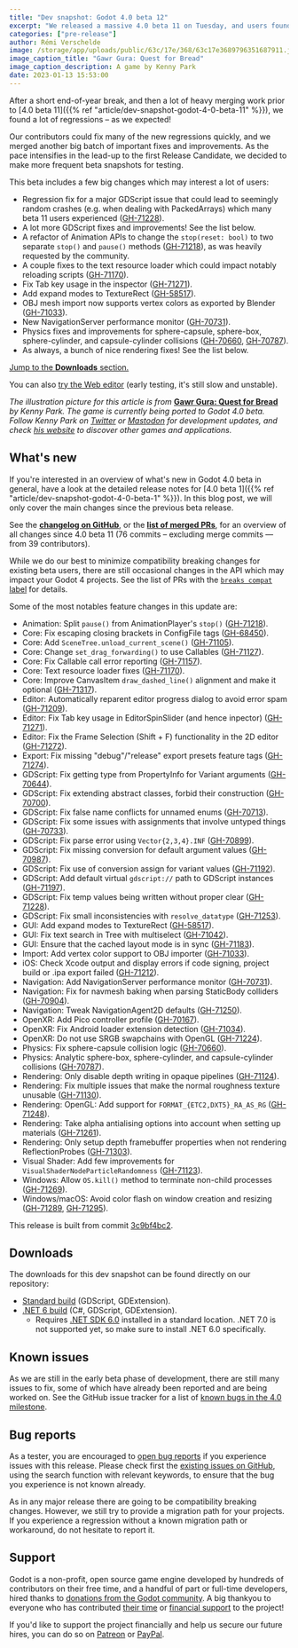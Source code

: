 ```yaml
---
title: "Dev snapshot: Godot 4.0 beta 12"
excerpt: "We released a massive 4.0 beta 11 on Tuesday, and users found a lot of regressions – as we expected! Contributors fixed many of the new regressions quickly, and we merged another big batch of changes. As the pace intensifies in the lead-up to the first Release Candidate, we decided to make more frequent beta snapshots for testing."
categories: ["pre-release"]
author: Rémi Verschelde
image: /storage/app/uploads/public/63c/17e/368/63c17e3689796351687911.jpg
image_caption_title: "Gawr Gura: Quest for Bread"
image_caption_description: A game by Kenny Park
date: 2023-01-13 15:53:00
---
```


After a short end-of-year break, and then a lot of heavy merging work prior to [4.0 beta 11]({{% ref "article/dev-snapshot-godot-4-0-beta-11" %}}), we found a lot of regressions – as we expected!

Our contributors could fix many of the new regressions quickly, and we merged another big batch of important fixes and improvements. As the pace intensifies in the lead-up to the first Release Candidate, we decided to make more frequent beta snapshots for testing.

This beta includes a few big changes which may interest a lot of users:

- Regression fix for a major GDScript issue that could lead to seemingly random crashes (e.g. when dealing with PackedArrays) which many beta 11 users experienced ([GH-71228](https://github.com/godotengine/godot/pull/71228)).
- A lot more GDScript fixes and improvements! See the list below.
- A refactor of Animation APIs to change the `stop(reset: bool)` to two separate `stop()` and `pause()` methods ([GH-71218](https://github.com/godotengine/godot/pull/71218)), as was heavily requested by the community.
- A couple fixes to the text resource loader which could impact notably reloading scripts ([GH-71170](https://github.com/godotengine/godot/pull/71170)).
- Fix Tab key usage in the inspector ([GH-71271](https://github.com/godotengine/godot/pull/71271)).
- Add expand modes to TextureRect ([GH-58517](https://github.com/godotengine/godot/pull/58517)).
- OBJ mesh import now supports vertex colors as exported by Blender ([GH-71033](https://github.com/godotengine/godot/pull/71033)).
- New NavigationServer performance monitor ([GH-70731](https://github.com/godotengine/godot/pull/70731)).
- Physics fixes and improvements for sphere-capsule, sphere-box, sphere-cylinder, and capsule-cylinder collisions ([GH-70660](https://github.com/godotengine/godot/pull/70660), [GH-70787](https://github.com/godotengine/godot/pull/70787)).
- As always, a bunch of nice rendering fixes! See the list below.

[Jump to the **Downloads** section.](#downloads)

You can also [try the Web editor](https://editor.godotengine.org/releases/4.0.beta12/godot.editor.html) (early testing, it's still slow and unstable).

*The illustration picture for this article is from* [**Gawr Gura: Quest for Bread**](https://kennypark.xyz/games/ggqfb) *by Kenny Park. The game is currently being ported to Godot 4.0 beta. Follow Kenny Park on [Twitter](https://twitter.com/kennyparkpark) or [Mastodon](https://mastodon.gamedev.place/@kennypark) for development updates, and check [his website](https://kennypark.xyz/) to discover other games and applications.*

## What's new

If you're interested in an overview of what's new in Godot 4.0 beta in general, have a look at the detailed release notes for [4.0 beta 1]({{% ref "article/dev-snapshot-godot-4-0-beta-1" %}}). In this blog post, we will only cover the main changes since the previous beta release.

See the [**changelog on GitHub**](https://github.com/godotengine/godot/compare/91713ced81792b10fdc9367b7f355738e5d52777...3c9bf4bc210a8e6a208f30ca59de4d4d7e18c04d), or the [**list of merged PRs**](https://github.com/godotengine/godot/pulls?q=is%3Apr+merged%3A2023-01-10T16%3A00..2023-01-13T10%3A00+is%3Amerged+sort%3Acreated-asc+milestone%3A4.0), for an overview of all changes since 4.0 beta 11 (76 commits – excluding merge commits ― from 39 contributors).

While we do our best to minimize compatibility breaking changes for existing beta users, there are still occasional changes in the API which may impact your Godot 4 projects. See the list of PRs with the [`breaks compat` label](https://github.com/godotengine/godot/pulls?q=is%3Apr+merged%3A2023-01-10T16%3A00..2023-01-13T10%3A00+is%3Amerged+sort%3Acreated-asc+milestone%3A4.0+label%3A%22breaks+compat%22) for details.

Some of the most notables feature changes in this update are:

- Animation: Split `pause()` from AnimationPlayer's `stop()` ([GH-71218](https://github.com/godotengine/godot/pull/71218)).
- Core: Fix escaping closing brackets in ConfigFile tags ([GH-68450](https://github.com/godotengine/godot/pull/68450)).
- Core: Add `SceneTree.unload_current_scene()` ([GH-71105](https://github.com/godotengine/godot/pull/71105)).
- Core: Change `set_drag_forwarding()` to use Callables ([GH-71127](https://github.com/godotengine/godot/pull/71127)).
- Core: Fix Callable call error reporting ([GH-71157](https://github.com/godotengine/godot/pull/71157)).
- Core: Text resource loader fixes ([GH-71170](https://github.com/godotengine/godot/pull/71170)).
- Core: Improve CanvasItem `draw_dashed_line()` alignment and make it optional ([GH-71317](https://github.com/godotengine/godot/pull/71317)).
- Editor: Automatically reparent editor progress dialog to avoid error spam ([GH-71209](https://github.com/godotengine/godot/pull/71209)).
- Editor: Fix Tab key usage in EditorSpinSlider (and hence inpector) ([GH-71271](https://github.com/godotengine/godot/pull/71271)).
- Editor: Fix the Frame Selection (Shift + F) functionality in the 2D editor ([GH-71272](https://github.com/godotengine/godot/pull/71272)).
- Export: Fix missing "debug"/"release" export presets feature tags ([GH-71274](https://github.com/godotengine/godot/pull/71274)).
- GDScript: Fix getting type from PropertyInfo for Variant arguments ([GH-70644](https://github.com/godotengine/godot/pull/70644)).
- GDScript: Fix extending abstract classes, forbid their construction ([GH-70700](https://github.com/godotengine/godot/pull/70700)).
- GDScript: Fix false name conflicts for unnamed enums ([GH-70713](https://github.com/godotengine/godot/pull/70713)).
- GDScript: Fix some issues with assignments that involve untyped things ([GH-70733](https://github.com/godotengine/godot/pull/70733)).
- GDScript: Fix parse error using `Vector{2,3,4}.INF` ([GH-70899](https://github.com/godotengine/godot/pull/70899)).
- GDScript: Fix missing conversion for default argument values ([GH-70987](https://github.com/godotengine/godot/pull/70987)).
- GDScript: Fix use of conversion assign for variant values ([GH-71192](https://github.com/godotengine/godot/pull/71192)).
- GDScript: Add default virtual `gdscript://` path to GDScript instances ([GH-71197](https://github.com/godotengine/godot/pull/71197)).
- GDScript: Fix temp values being written without proper clear ([GH-71228](https://github.com/godotengine/godot/pull/71228)).
- GDScript: Fix small inconsistencies with `resolve_datatype` ([GH-71253](https://github.com/godotengine/godot/pull/71253)).
- GUI: Add expand modes to TextureRect ([GH-58517](https://github.com/godotengine/godot/pull/58517)).
- GUI: Fix text search in Tree with multiselect ([GH-71042](https://github.com/godotengine/godot/pull/71042)).
- GUI: Ensure that the cached layout mode is in sync ([GH-71183](https://github.com/godotengine/godot/pull/71183)).
- Import: Add vertex color support to OBJ importer ([GH-71033](https://github.com/godotengine/godot/pull/71033)).
- iOS: Check Xcode output and display errors if code signing, project build or .ipa export failed ([GH-71212](https://github.com/godotengine/godot/pull/71212)).
- Navigation: Add NavigationServer performance monitor ([GH-70731](https://github.com/godotengine/godot/pull/70731)).
- Navigation: Fix for navmesh baking when parsing StaticBody colliders ([GH-70904](https://github.com/godotengine/godot/pull/70904)).
- Navigation: Tweak NavigationAgent2D defaults ([GH-71250](https://github.com/godotengine/godot/pull/71250)).
- OpenXR: Add Pico controller profile ([GH-70167](https://github.com/godotengine/godot/pull/70167)).
- OpenXR: Fix Android loader extension detection ([GH-71034](https://github.com/godotengine/godot/pull/71034)).
- OpenXR: Do not use SRGB swapchains with OpenGL ([GH-71224](https://github.com/godotengine/godot/pull/71224)).
- Physics: Fix sphere-capsule collision logic ([GH-70660](https://github.com/godotengine/godot/pull/70660)).
- Physics: Analytic sphere-box, sphere-cylinder, and capsule-cylinder collisions ([GH-70787](https://github.com/godotengine/godot/pull/70787)).
- Rendering: Only disable depth writing in opaque pipelines ([GH-71124](https://github.com/godotengine/godot/pull/71124)).
- Rendering: Fix multiple issues that make the normal roughness texture unusable ([GH-71130](https://github.com/godotengine/godot/pull/71130)).
- Rendering: OpenGL: Add support for `FORMAT_{ETC2,DXT5}_RA_AS_RG` ([GH-71248](https://github.com/godotengine/godot/pull/71248)).
- Rendering: Take alpha antialising options into account when setting up materials ([GH-71261](https://github.com/godotengine/godot/pull/71261)).
- Rendering: Only setup depth framebuffer properties when not rendering ReflectionProbes ([GH-71303](https://github.com/godotengine/godot/pull/71303)).
- Visual Shader: Add few improvements for `VisualShaderNodeParticleRandomness` ([GH-71123](https://github.com/godotengine/godot/pull/71123)).
- Windows: Allow `OS.kill()` method to terminate non-child processes ([GH-71269](https://github.com/godotengine/godot/pull/71269)).
- Windows/macOS: Avoid color flash on window creation and resizing ([GH-71289](https://github.com/godotengine/godot/pull/71289), [GH-71295](https://github.com/godotengine/godot/pull/71295)).

This release is built from commit [3c9bf4bc2](https://github.com/godotengine/godot/commit/3c9bf4bc210a8e6a208f30ca59de4d4d7e18c04d).

<a id="downloads"></a>
## Downloads

The downloads for this dev snapshot can be found directly on our repository:

* [Standard build](https://downloads.tuxfamily.org/godotengine/4.0/beta12/) (GDScript, GDExtension).
* [.NET 6 build](https://downloads.tuxfamily.org/godotengine/4.0/beta12/mono) (C#, GDScript, GDExtension).
  - Requires [.NET SDK 6.0](https://dotnet.microsoft.com/en-us/download/dotnet/6.0) installed in a standard location. .NET 7.0 is not supported yet, so make sure to install .NET 6.0 specifically.

## Known issues

As we are still in the early beta phase of development, there are still many issues to fix, some of which have already been reported and are being worked on. See the GitHub issue tracker for a list of [known bugs in the 4.0 milestone](https://github.com/godotengine/godot/issues?q=is%3Aissue+is%3Aopen+milestone%3A4.0+label%3Abug+).

## Bug reports

As a tester, you are encouraged to [open bug reports](https://github.com/godotengine/godot/issues) if you experience issues with this release. Please check first the [existing issues on GitHub](https://github.com/godotengine/godot/issues), using the search function with relevant keywords, to ensure that the bug you experience is not known already.

As in any major release there are going to be compatibility breaking changes. However, we still try to provide a migration path for your projects. If you experience a regression without a known migration path or workaround, do not hesitate to report it.

## Support

Godot is a non-profit, open source game engine developed by hundreds of contributors on their free time, and a handful of part or full-time developers, hired thanks to [donations from the Godot community](https://godotengine.org/donate). A big thankyou to everyone who has contributed [their time](https://github.com/godotengine/godot/blob/master/AUTHORS.md) or [financial support](https://github.com/godotengine/godot/blob/master/DONORS.md) to the project!

If you'd like to support the project financially and help us secure our future hires, you can do so on [Patreon](https://www.patreon.com/godotengine) or [PayPal](https://godotengine.org/donate).
